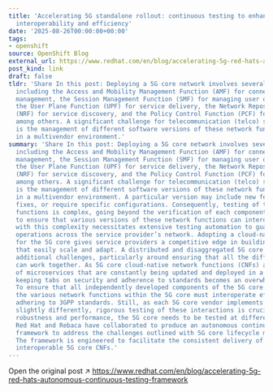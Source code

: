 ```yaml
---
title: 'Accelerating 5G standalone rollout: continuous testing to enhance robustness,
  interoperability and efficiency'
date: '2025-08-26T00:00:00+00:00'
tags:
- openshift
source: OpenShift Blog
external_url: https://www.redhat.com/en/blog/accelerating-5g-red-hats-autonomous-continuous-testing-framework
post_kind: link
draft: false
tldr: 'Share In this post: Deploying a 5G core network involves several key components,
  including the Access and Mobility Management Function (AMF) for connection and mobility
  management, the Session Management Function (SMF) for managing user data sessions,
  the User Plane Function (UPF) for service delivery, the Network Repository Function
  (NRF) for service discovery, and the Policy Control Function (PCF) for policy enforcement
  among others. A significant challenge for telecommunication (telco) service providers
  is the management of different software versions of these network functions, especially
  in a multivendor environment.'
summary: 'Share In this post: Deploying a 5G core network involves several key components,
  including the Access and Mobility Management Function (AMF) for connection and mobility
  management, the Session Management Function (SMF) for managing user data sessions,
  the User Plane Function (UPF) for service delivery, the Network Repository Function
  (NRF) for service discovery, and the Policy Control Function (PCF) for policy enforcement
  among others. A significant challenge for telecommunication (telco) service providers
  is the management of different software versions of these network functions, especially
  in a multivendor environment. A particular version may include new features, bug
  fixes, or require specific configurations. Consequently, testing of the network
  functions is complex, going beyond the verification of each component''s functionality
  to ensure that various versions of these network functions can interoperate. Dealing
  with this complexity necessitates extensive testing automation to guarantee streamlined
  operations across the service provider’s network. Adopting a cloud-native design
  for the 5G core gives service providers a competitive edge in building networks
  that easily scale and adapt. A distributed and disaggregated 5G core network introduces
  additional challenges, particularly around ensuring that all the different components
  can work together. As 5G core cloud-native network functions (CNFs) are made up
  of microservices that are constantly being updated and deployed in a dynamic environment,
  keeping tabs on security and adherence to standards becomes an overwhelming task.
  To ensure that all independently developed components of the 5G core operate effectively,
  the various network functions within the 5G core must interoperate efficiently,
  adhering to 3GPP standards. Still, as each 5G core vendor implements their microservices
  slightly differently, rigorous testing of these interactions is crucial. To ensure
  robustness and performance, the 5G core needs to be tested at different levels:
  Red Hat and Rebaca have collaborated to produce an autonomous continuous testing
  framework to address the challenges outlined with 5G core lifecycle management.
  The framework is engineered to facilitate the consistent delivery of compliant and
  interoperable 5G core CNFs.'
---
```

Open the original post ↗ https://www.redhat.com/en/blog/accelerating-5g-red-hats-autonomous-continuous-testing-framework
